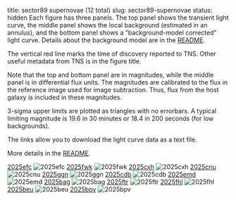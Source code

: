 title: sector89 supernovae (12 total)
slug: sector89-supernovae
status: hidden
  Each figure has three panels.  The top panel shows the transient light curve, the middle panel shows the local background (estimated in an annulus), and the bottom panel shows a "background-model corrected" light curve. Details about the background model are in the [README]({filename}../README/README.md). 
 
 The vertical red line marks the time of discovery reported to TNS. Other useful metadata from TNS is in the figure title.

 Note that the top and bottom panel are in magnitudes, while the middle panel is in differential flux units. The magnitudes are calibrated to the flux in the reference image used for image subtraction. Thus, flux from the host galaxy is included in these magnitudes. 

  3-sigma upper limits are plotted as triangles with no errorbars. A typical limiting magnitude is 19.6 in 30 minutes or 18.4 in 200 seconds (for low backgrounds).

The links allow you to download the light curve data as a text file. 

More details in the [README]({filename}../README/README.md).


[2025efc]({static}../..//light_curves/sector89/lc_2025efc_cleaned)
![2025efc]({static}../../images/sector89/lc_2025efc_cleaned.png)
[2025fwk]({static}../..//light_curves/sector89/lc_2025fwk_cleaned)
![2025fwk]({static}../../images/sector89/lc_2025fwk_cleaned.png)
[2025cxh]({static}../..//light_curves/sector89/lc_2025cxh_cleaned)
![2025cxh]({static}../../images/sector89/lc_2025cxh_cleaned.png)
[2025cnu]({static}../..//light_curves/sector89/lc_2025cnu_cleaned)
![2025cnu]({static}../../images/sector89/lc_2025cnu_cleaned.png)
[2025ggn]({static}../..//light_curves/sector89/lc_2025ggn_cleaned)
![2025ggn]({static}../../images/sector89/lc_2025ggn_cleaned.png)
[2025cdb]({static}../..//light_curves/sector89/lc_2025cdb_cleaned)
![2025cdb]({static}../../images/sector89/lc_2025cdb_cleaned.png)
[2025emd]({static}../..//light_curves/sector89/lc_2025emd_cleaned)
![2025emd]({static}../../images/sector89/lc_2025emd_cleaned.png)
[2025bag]({static}../..//light_curves/sector89/lc_2025bag_cleaned)
![2025bag]({static}../../images/sector89/lc_2025bag_cleaned.png)
[2025ftr]({static}../..//light_curves/sector89/lc_2025ftr_cleaned)
![2025ftr]({static}../../images/sector89/lc_2025ftr_cleaned.png)
[2025fhl]({static}../..//light_curves/sector89/lc_2025fhl_cleaned)
![2025fhl]({static}../../images/sector89/lc_2025fhl_cleaned.png)
[2025beu]({static}../..//light_curves/sector89/lc_2025beu_cleaned)
![2025beu]({static}../../images/sector89/lc_2025beu_cleaned.png)
[2025bpv]({static}../..//light_curves/sector89/lc_2025bpv_cleaned)
![2025bpv]({static}../../images/sector89/lc_2025bpv_cleaned.png)
